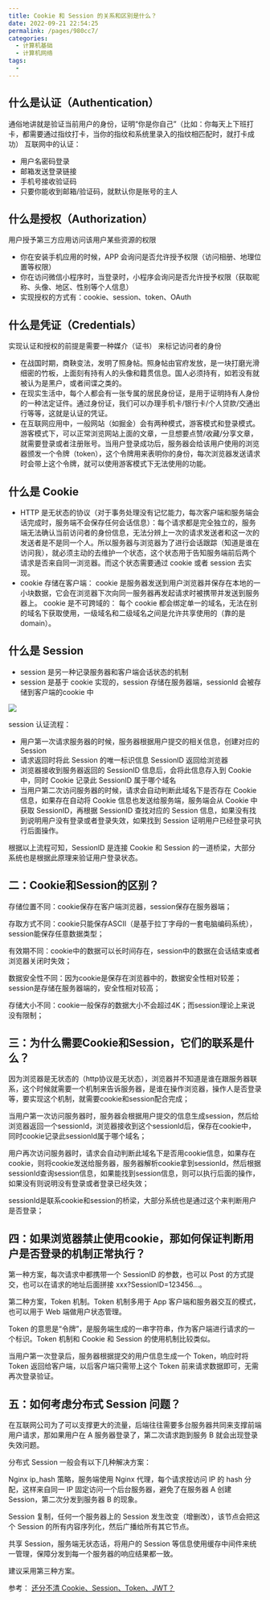 ```yaml
---
title: Cookie 和 Session 的关系和区别是什么？
date: 2022-09-21 22:54:25
permalink: /pages/980cc7/
categories:
  - 计算机基础
  - 计算机网络
tags:
  - 
---
```

## 什么是认证（Authentication）
通俗地讲就是验证当前用户的身份，证明“你是你自己”（比如：你每天上下班打卡，都需要通过指纹打卡，当你的指纹和系统里录入的指纹相匹配时，就打卡成功）
互联网中的认证：
* 用户名密码登录
* 邮箱发送登录链接
* 手机号接收验证码
* 只要你能收到邮箱/验证码，就默认你是账号的主人

## 什么是授权（Authorization）
用户授予第三方应用访问该用户某些资源的权限
* 你在安装手机应用的时候，APP 会询问是否允许授予权限（访问相册、地理位置等权限）
* 你在访问微信小程序时，当登录时，小程序会询问是否允许授予权限（获取昵称、头像、地区、性别等个人信息）
* 实现授权的方式有：cookie、session、token、OAuth

## 什么是凭证（Credentials）
实现认证和授权的前提是需要一种媒介（证书） 来标记访问者的身份
* 在战国时期，商鞅变法，发明了照身帖。照身帖由官府发放，是一块打磨光滑细密的竹板，上面刻有持有人的头像和籍贯信息。国人必须持有，如若没有就被认为是黑户，或者间谍之类的。
* 在现实生活中，每个人都会有一张专属的居民身份证，是用于证明持有人身份的一种法定证件。通过身份证，我们可以办理手机卡/银行卡/个人贷款/交通出行等等，这就是认证的凭证。
* 在互联网应用中，一般网站（如掘金）会有两种模式，游客模式和登录模式。游客模式下，可以正常浏览网站上面的文章，一旦想要点赞/收藏/分享文章，就需要登录或者注册账号。当用户登录成功后，服务器会给该用户使用的浏览器颁发一个令牌（token），这个令牌用来表明你的身份，每次浏览器发送请求时会带上这个令牌，就可以使用游客模式下无法使用的功能。

## 什么是 Cookie
* HTTP 是无状态的协议（对于事务处理没有记忆能力，每次客户端和服务端会话完成时，服务端不会保存任何会话信息）：每个请求都是完全独立的，服务端无法确认当前访问者的身份信息，无法分辨上一次的请求发送者和这一次的发送者是不是同一个人。所以服务器与浏览器为了进行会话跟踪（知道是谁在访问我），就必须主动的去维护一个状态，这个状态用于告知服务端前后两个请求是否来自同一浏览器。而这个状态需要通过 cookie 或者 session 去实现。
* cookie 存储在客户端： cookie 是服务器发送到用户浏览器并保存在本地的一小块数据，它会在浏览器下次向同一服务器再发起请求时被携带并发送到服务器上。
cookie 是不可跨域的： 每个 cookie 都会绑定单一的域名，无法在别的域名下获取使用，一级域名和二级域名之间是允许共享使用的（靠的是 domain）。



## 什么是 Session

* session 是另一种记录服务器和客户端会话状态的机制
* session 是基于 cookie 实现的，session 存储在服务器端，sessionId 会被存储到客户端的cookie 中

![](https://tva1.sinaimg.cn/large/e6c9d24ely1h6iugvfty7j20hs0cu0t1.jpg)

session 认证流程：
* 用户第一次请求服务器的时候，服务器根据用户提交的相关信息，创建对应的 Session
* 请求返回时将此 Session 的唯一标识信息 SessionID 返回给浏览器
* 浏览器接收到服务器返回的 SessionID 信息后，会将此信息存入到 Cookie 中，同时 Cookie 记录此 SessionID 属于哪个域名
* 当用户第二次访问服务器的时候，请求会自动判断此域名下是否存在 Cookie 信息，如果存在自动将 Cookie 信息也发送给服务端，服务端会从 Cookie 中获取 SessionID，再根据 SessionID 查找对应的 Session 信息，如果没有找到说明用户没有登录或者登录失效，如果找到 Session 证明用户已经登录可执行后面操作。

根据以上流程可知，SessionID 是连接 Cookie 和 Session 的一道桥梁，大部分系统也是根据此原理来验证用户登录状态。
## 二：Cookie和Session的区别？

存储位置不同：cookie保存在客户端浏览器，session保存在服务器端；

存取方式不同：cookie只能保存ASCII（是基于拉丁字母的一套电脑编码系统），session能保存任意数据类型；

有效期不同：cookie中的数据可以长时间存在，session中的数据在会话结束或者浏览器关闭时失效；

数据安全性不同：因为cookie是保存在浏览器中的，数据安全性相对较差；session是存储在服务器端的，安全性相对较高；

存储大小不同：cookie一般保存的数据大小不会超过4K；而session理论上来说没有限制；

## 三：为什么需要Cookie和Session，它们的联系是什么？

因为浏览器是无状态的（http协议是无状态），浏览器并不知道是谁在跟服务器联系，这个时候就需要一个机制来告诉服务器，是谁在操作浏览器，操作人是否登录等，要实现这个机制，就需要cookie和session配合完成；

当用户第一次访问服务器时，服务器会根据用户提交的信息生成session，然后给浏览器返回一个sessionId，浏览器接收到这个sessionId后，保存在cookie中，同时cookie记录此sessionId属于哪个域名；

用户再次访问服务器时，请求会自动判断此域名下是否用cookie信息，如果存在cookie，则将cookie发送给服务器，服务器解析cookie拿到sessionId，然后根据sessionId查询session信息，如果能找到session信息，则可以执行后面的操作，如果没有则说明没有登录或者登录已经失效；

sessionId是联系cookie和session的桥梁，大部分系统也是通过这个来判断用户是否登录；

## 四：如果浏览器禁止使用cookie，那如何保证判断用户是否登录的机制正常执行？

第一种方案，每次请求中都携带一个 SessionID 的参数，也可以 Post 的方式提交，也可以在请求的地址后面拼接 xxx?SessionID=123456...。

第二种方案，Token 机制。Token 机制多用于 App 客户端和服务器交互的模式，也可以用于 Web 端做用户状态管理。

Token 的意思是“令牌”，是服务端生成的一串字符串，作为客户端进行请求的一个标识。Token 机制和 Cookie 和 Session 的使用机制比较类似。

当用户第一次登录后，服务器根据提交的用户信息生成一个 Token，响应时将 Token 返回给客户端，以后客户端只需带上这个 Token 前来请求数据即可，无需再次登录验证。

## 五：如何考虑分布式 Session 问题？

在互联网公司为了可以支撑更大的流量，后端往往需要多台服务器共同来支撑前端用户请求，那如果用户在 A 服务器登录了，第二次请求跑到服务 B 就会出现登录失效问题。

分布式 Session 一般会有以下几种解决方案：

Nginx ip_hash 策略，服务端使用 Nginx 代理，每个请求按访问 IP 的 hash 分配，这样来自同一 IP 固定访问一个后台服务器，避免了在服务器 A 创建 Session，第二次分发到服务器 B 的现象。

Session 复制，任何一个服务器上的 Session 发生改变（增删改），该节点会把这个 Session 的所有内容序列化，然后广播给所有其它节点。

共享 Session，服务端无状态话，将用户的 Session 等信息使用缓存中间件来统一管理，保障分发到每一个服务器的响应结果都一致。

建议采用第三种方案。

参考：
[还分不清 Cookie、Session、Token、JWT？](https://zhuanlan.zhihu.com/p/164696755)